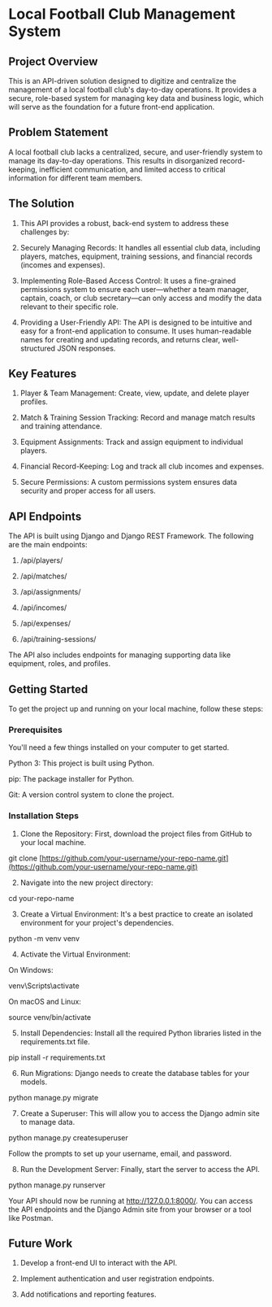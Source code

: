 # Local Football Club Management System
## Project Overview
  This is an API-driven solution designed to digitize and centralize the management of a local football club's day-to-day operations. It provides a secure, role-based system for managing key data and business logic, which will serve as the foundation for a future front-end application.

## Problem Statement
  A local football club lacks a centralized, secure, and user-friendly system to manage its day-to-day operations. This results in disorganized record-keeping, inefficient communication, and limited access to critical information for different team members.

## The Solution
  1. This API provides a robust, back-end system to address these challenges by:
  
  2. Securely Managing Records: It handles all essential club data, including players, matches, equipment, training sessions, and financial records (incomes and expenses).
  
  3. Implementing Role-Based Access Control: It uses a fine-grained permissions system to ensure each user—whether a team manager, captain, coach, or club secretary—can only access and modify the data relevant to their specific role.
  
  4. Providing a User-Friendly API: The API is designed to be intuitive and easy for a front-end application to consume. It uses human-readable names for creating and updating records, and returns clear, well-structured JSON responses.

## Key Features
  1. Player & Team Management: Create, view, update, and delete player profiles.
  
  2. Match & Training Session Tracking: Record and manage match results and training attendance.
  
  3. Equipment Assignments: Track and assign equipment to individual players.
  
  4. Financial Record-Keeping: Log and track all club incomes and expenses.
  
  5. Secure Permissions: A custom permissions system ensures data security and proper access for all users.

## API Endpoints
The API is built using Django and Django REST Framework. The following are the main endpoints:

  1. /api/players/
  
  2. /api/matches/
  
  3. /api/assignments/
  
  4. /api/incomes/
  
  5. /api/expenses/
  
  6. /api/training-sessions/
  
  The API also includes endpoints for managing supporting data like equipment, roles, and profiles.

## Getting Started
  To get the project up and running on your local machine, follow these steps:

### Prerequisites
  You'll need a few things installed on your computer to get started.
  
  Python 3: This project is built using Python.
  
  pip: The package installer for Python.
  
  Git: A version control system to clone the project.

### Installation Steps
1. Clone the Repository: First, download the project files from GitHub to your local machine.

  git clone [https://github.com/your-username/your-repo-name.git](https://github.com/your-username/your-repo-name.git)

2. Navigate into the new project directory:

  cd your-repo-name

3. Create a Virtual Environment: It's a best practice to create an isolated environment for your project's dependencies.

  python -m venv venv

4. Activate the Virtual Environment:

  On Windows:
  
  venv\Scripts\activate
  
  On macOS and Linux:
  
  source venv/bin/activate

5. Install Dependencies: Install all the required Python libraries listed in the requirements.txt file.

  pip install -r requirements.txt

6. Run Migrations: Django needs to create the database tables for your models.

  python manage.py migrate

7. Create a Superuser: This will allow you to access the Django admin site to manage data.

  python manage.py createsuperuser

  Follow the prompts to set up your username, email, and password.

8. Run the Development Server: Finally, start the server to access the API.

  python manage.py runserver

  Your API should now be running at http://127.0.0.1:8000/. You can access the API endpoints and the Django Admin site from your browser or a tool like Postman.

## Future Work
  1. Develop a front-end UI to interact with the API.

  2. Implement authentication and user registration endpoints.

  3. Add notifications and reporting features.
